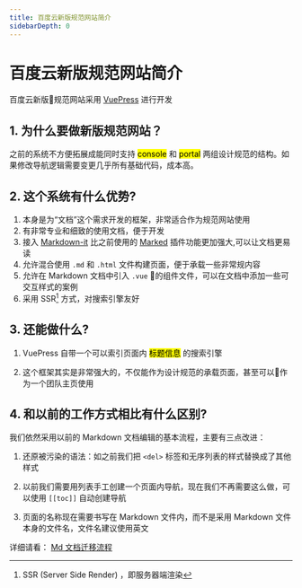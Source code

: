 ```yaml
---
title: 百度云新版规范网站简介
sidebarDepth: 0
---
```


# 百度云新版规范网站简介

百度云新版规范网站采用 [VuePress](https://vuepress.vuejs.org/) 进行开发

## 1. 为什么要做新版规范网站？

之前的系统不方便拓展成能同时支持 <mark>console</mark> 和 <mark>portal</mark> 两组设计规范的结构。如果修改导航逻辑需要变更几乎所有基础代码，成本高。

## 2. 这个系统有什么优势?

1. 本身是为“文档”这个需求开发的框架，非常适合作为规范网站使用
2. 有非常专业和细致的使用文档，便于开发
3. 接入 [Markdown-it](https://github.com/markdown-it/markdown-it) 比之前使用的 [Marked](https://github.com/markedjs/marked) 插件功能更加强大,可以让文档更易读
4. 允许混合使用 `.md` 和 `.html` 文件构建页面，便于承载一些非常规内容
5. 允许在 Markdown 文档中引入 `.vue` 的组件文件，可以在文档中添加一些可交互样式的案例
6. 采用 SSR[^1] 方式，对搜索引擎友好

[^1]: SSR (Server Side Render) ，即服务器端渲染    

## 3. 还能做什么?

1. VuePress 自带一个可以索引页面内 <mark>标题信息</mark> 的搜索引擎

2. 这个框架其实是非常强大的，不仅能作为设计规范的承载页面，甚至可以作为一个团队主页使用

## 4. 和以前的工作方式相比有什么区别?

我们依然采用以前的 Markdown 文档编辑的基本流程，主要有三点改进：

1. 还原被污染的语法：如之前我们把 `<del>` 标签和无序列表的样式替换成了其他样式

2. 以前我们需要用列表手工创建一个页面内导航，现在我们不再需要这么做，可以使用 `[[toc]]` 自动创建导航

3. 页面的名称现在需要书写在 Markdown 文件内，而不是采用 Markdown 文件本身的文件名，文件名建议使用英文


详细请看： [Md 文档迁移流程](/appendix/howToMoveMd.md)


 



